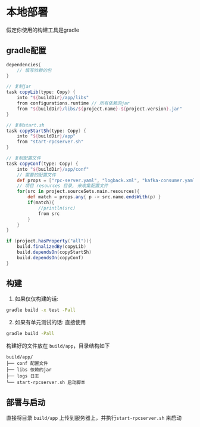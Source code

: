 # 本地部署
假定你使用的构建工具是gradle
## gradle配置
```groovy
dependencies{
    // 填写依赖的包
}

// 复制jar
task copyLib(type: Copy) {
    into "${buildDir}/app/libs"
    from configurations.runtime // 所有依赖的jar
    from "${buildDir}/libs/${project.name}-${project.version}.jar"
}

// 复制start.sh
task copyStartSh(type: Copy) {
    into "${buildDir}/app"
    from "start-rpcserver.sh"
}

// 复制配置文件
task copyConf(type: Copy) {
    into "${buildDir}/app/conf"
    // 需要的配置文件
    def props = ["rpc-server.yaml", "logback.xml", "kafka-consumer.yaml", "kafka-producer.yaml"]
    // 项目 resources 目录, 来收集配置文件
    for(src in project.sourceSets.main.resources){
        def match = props.any{ p -> src.name.endsWith(p) }
        if(match){
            //println(src)
            from src
        }
    }
}

if (project.hasProperty("all")){
    build.finalizedBy(copyLib)
    build.dependsOn(copyStartSh)
    build.dependsOn(copyConf)
}
```

## 构建
1. 如果仅仅构建的话:
```sh
gradle build -x test -Pall
```

2. 如果有单元测试的话:
直接使用
```sh
gradle build -Pall
```

构建好的文件放在 `build/app`，目录结构如下
```
build/app/
├── conf 配置文件
├── libs 依赖的jar
├── logs 日志
└── start-rpcserver.sh 启动脚本
```

## 部署与启动
直接将目录 `build/app` 上传到服务器上，并执行`start-rpcserver.sh` 来启动 
